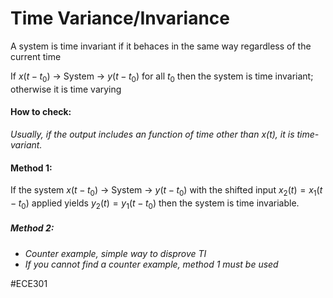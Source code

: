 # Time Variance/Invariance
A system is time invariant if it behaces in the same way regardless of the current time

If $x(t-t_0) \text{ -> System -> }y(t-t_0)$ for all $t_0$ then the system is time invariant; otherwise it is time varying

#### How to check:
*Usually, if the output includes an function of time other than x(t), it is time-variant.*
#### Method 1:
If the system $x(t-t_0) \text{ -> System -> }y(t-t_0)$ with the shifted input $x_{2}(t)=x_{1}(t-t_0)$ applied yields $y_{2}(t)=y_{1}(t-t_0)$ then the system is time invariable.

##### Method 2:
- *Counter example, simple way to disprove TI*
- *If you cannot find a counter example, method 1 must be used*

#ECE301 
 